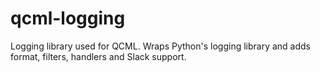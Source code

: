 # qcml-logging
Logging library used for QCML. Wraps Python's logging library and adds format, filters, handlers and Slack support.
